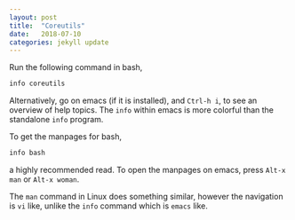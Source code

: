 ```yaml
---
layout: post
title:  "Coreutils"
date:   2018-07-10
categories: jekyll update
---
```


Run the following command in bash,

``` bash
info coreutils
```
Alternatively, go on emacs (if it is installed), and `Ctrl-h i`, to see an overview of help topics. The `info` within emacs is more colorful than the standalone `info` program.

To get the manpages for bash, 

``` bash
info bash
```

a highly recommended read. To open the manpages on emacs, press `Alt-x man` or `Alt-x woman`.

The `man` command in Linux does something similar, however the navigation is `vi` like, unlike the `info` command which is `emacs` like.


